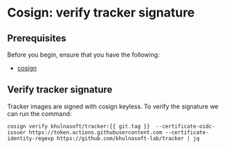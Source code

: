 # Cosign: verify tracker signature


## Prerequisites

Before you begin, ensure that you have the following:

- [cosign](https://docs.sigstore.dev/cosign/installation/)

## Verify tracker signature

Tracker images are signed with cosign keyless. To verify the signature we can run the command:

```console
cosign verify khulnasoft/tracker:{{ git.tag }}  --certificate-oidc-issuer https://token.actions.githubusercontent.com --certificate-identity-regexp https://github.com/khulnasoft-lab/tracker | jq
```
